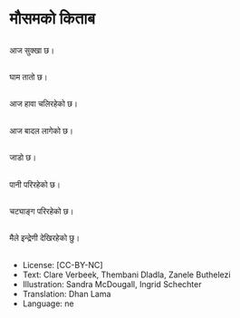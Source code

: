 # मौसमको किताब

##
आज सुक्खा छ।

##
घाम तातो छ।

##
आज हावा चलिरहेको छ।

##
आज बादल लागेको छ।

##
जाडो छ।

##
पानी परिरहेको छ।

##
चट्याङ्ग परिरहेको छ।

##
मैले इन्द्रेणी देखिरहेको छु।

##
* License: [CC-BY-NC]
* Text: Clare Verbeek, Thembani Dladla, Zanele Buthelezi
* Illustration: Sandra McDougall, Ingrid Schechter
* Translation: Dhan Lama
* Language: ne
